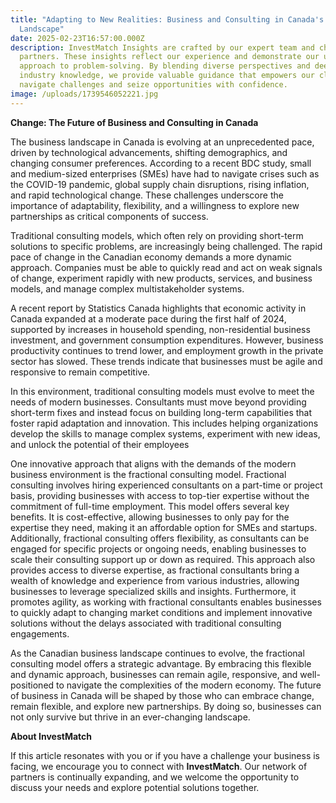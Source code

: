 ```yaml
---
title: "Adapting to New Realities: Business and Consulting in Canada's Evolving
  Landscape"
date: 2025-02-23T16:57:00.000Z
description: InvestMatch Insights are crafted by our expert team and channel
  partners. These insights reflect our experience and demonstrate our unique
  approach to problem-solving. By blending diverse perspectives and deep
  industry knowledge, we provide valuable guidance that empowers our clients to
  navigate challenges and seize opportunities with confidence.
image: /uploads/1739546052221.jpg
---
```

**Change: The Future of Business and Consulting in Canada**

The business landscape in Canada is evolving at an unprecedented pace, driven by technological advancements, shifting demographics, and changing consumer preferences. According to a recent BDC study, small and medium-sized enterprises (SMEs) have had to navigate crises such as the COVID-19 pandemic, global supply chain disruptions, rising inflation, and rapid technological change. These challenges underscore the importance of adaptability, flexibility, and a willingness to explore new partnerships as critical components of success.

Traditional consulting models, which often rely on providing short-term solutions to specific problems, are increasingly being challenged. The rapid pace of change in the Canadian economy demands a more dynamic approach. Companies must be able to quickly read and act on weak signals of change, experiment rapidly with new products, services, and business models, and manage complex multistakeholder systems.

A recent report by Statistics Canada highlights that economic activity in Canada expanded at a moderate pace during the first half of 2024, supported by increases in household spending, non-residential business investment, and government consumption expenditures. However, business productivity continues to trend lower, and employment growth in the private sector has slowed. These trends indicate that businesses must be agile and responsive to remain competitive.

In this environment, traditional consulting models must evolve to meet the needs of modern businesses. Consultants must move beyond providing short-term fixes and instead focus on building long-term capabilities that foster rapid adaptation and innovation. This includes helping organizations develop the skills to manage complex systems, experiment with new ideas, and unlock the potential of their employees

One innovative approach that aligns with the demands of the modern business environment is the fractional consulting model. Fractional consulting involves hiring experienced consultants on a part-time or project basis, providing businesses with access to top-tier expertise without the commitment of full-time employment. This model offers several key benefits. It is cost-effective, allowing businesses to only pay for the expertise they need, making it an affordable option for SMEs and startups. Additionally, fractional consulting offers flexibility, as consultants can be engaged for specific projects or ongoing needs, enabling businesses to scale their consulting support up or down as required. This approach also provides access to diverse expertise, as fractional consultants bring a wealth of knowledge and experience from various industries, allowing businesses to leverage specialized skills and insights. Furthermore, it promotes agility, as working with fractional consultants enables businesses to quickly adapt to changing market conditions and implement innovative solutions without the delays associated with traditional consulting engagements.

As the Canadian business landscape continues to evolve, the fractional consulting model offers a strategic advantage. By embracing this flexible and dynamic approach, businesses can remain agile, responsive, and well-positioned to navigate the complexities of the modern economy. The future of business in Canada will be shaped by those who can embrace change, remain flexible, and explore new partnerships. By doing so, businesses can not only survive but thrive in an ever-changing landscape.

**About InvestMatch**

If this article resonates with you or if you have a challenge your business is facing, we encourage you to connect with **InvestMatch**. Our network of partners is continually expanding, and we welcome the opportunity to discuss your needs and explore potential solutions together.
